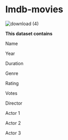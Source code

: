 # Imdb-movies
![download (4)](https://github.com/user-attachments/assets/881d42ba-76e6-47da-8011-27ac1fc6143d)

**This dataset contains**

Name

Year

Duration

Genre

Rating

Votes

Director

Actor 1

Actor 2

Actor 3
